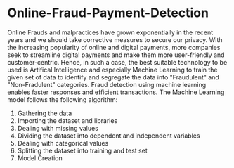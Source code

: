 # Online-Fraud-Payment-Detection
Online Frauds and malpractices have grown exponentially in the recent years and we should take corrective measures to secure our privacy. With the increasing popularity of online and digital payments, more companies seek to streamline digital payments and make them more user-friendly and customer-centric.
Hence, in such a case, the best suitable technology to be used is Artifical Intelligence and especially Machine Learning to train the given set of data to identify and segregate the data into "Fraudulent" and "Non-Fradulent" categories.
Fraud detection using machine learning enables faster responses and efficient transactions. The Machine Learning model follows the following algorithm:
1. Gathering the data
2. Importing the dataset and libraries
3. Dealing with missing values
4. Dividing the dataset into dependent and independent variables
5. Dealing with categorical values
6. Splitting the dataset into training and test set
7. Model Creation
